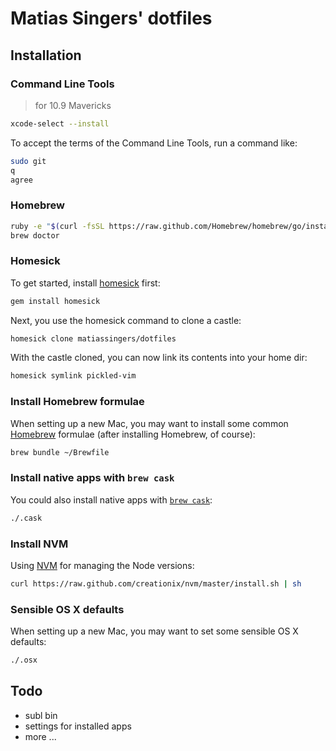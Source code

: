 # Matias Singers' dotfiles

## Installation

### Command Line Tools
> for 10.9 Mavericks

```bash
xcode-select --install
```

To accept the terms of the Command Line Tools, run a command like:
```bash
sudo git
q
agree
```

### Homebrew
```bash
ruby -e "$(curl -fsSL https://raw.github.com/Homebrew/homebrew/go/install)"
brew doctor
```

### Homesick
To get started, install [homesick](https://github.com/technicalpickles/homesick) first:
```bash
gem install homesick
```

Next, you use the homesick command to clone a castle:
```bash
homesick clone matiassingers/dotfiles
```

With the castle cloned, you can now link its contents into your home dir:
```bash
homesick symlink pickled-vim
```

### Install Homebrew formulae

When setting up a new Mac, you may want to install some common [Homebrew](http://brew.sh/) formulae (after installing Homebrew, of course):

```bash
brew bundle ~/Brewfile
```

### Install native apps with `brew cask`

You could also install native apps with [`brew cask`](https://github.com/phinze/homebrew-cask):

```bash
./.cask
```

### Install NVM

Using [NVM](https://github.com/creationix/nvm) for managing the Node versions:

```bash
curl https://raw.github.com/creationix/nvm/master/install.sh | sh
```

### Sensible OS X defaults

When setting up a new Mac, you may want to set some sensible OS X defaults:

```bash
./.osx
```

## Todo
- subl bin
- settings for installed apps
- more ...
